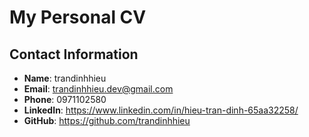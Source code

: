 # My Personal CV

## Contact Information
- **Name**: trandinhhieu
- **Email**: trandinhhieu.dev@gmail.com
- **Phone**: 0971102580
- **LinkedIn**: https://www.linkedin.com/in/hieu-tran-dinh-65aa32258/
- **GitHub**: https://github.com/trandinhhieu
